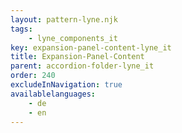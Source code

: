 ```yaml
---
layout: pattern-lyne.njk
tags: 
    - lyne_components_it
key: expansion-panel-content-lyne_it
title: Expansion-Panel-Content
parent: accordion-folder-lyne_it
order: 240
excludeInNavigation: true
availablelanguages: 
    - de
    - en
---
```

